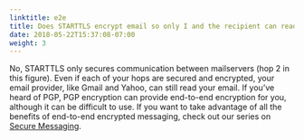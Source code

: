 ```yaml
---
linktitle: e2e
title: Does STARTTLS encrypt email so only I and the recipient can read it (i.e. end-to-end-encryption)?
date: 2018-05-22T15:37:08-07:00
weight: 3
---
```


No, STARTTLS only secures communication between mailservers (hop 2 in this figure). Even if each of your hops are secured and encrypted, your email provider, like Gmail and Yahoo, can still read your email. If you’ve heard of PGP, PGP encryption can provide end-to-end encryption for you, although it can be difficult to use. If you want to take advantage of all the benefits of end-to-end encrypted messaging, check out our series on <a href="https://www.eff.org/deeplinks/2018/03/secure-messaging-more-secure-mess" target="_blank">Secure Messaging</a>.
